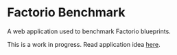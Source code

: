 # Factorio Benchmark

A web application used to benchmark Factorio blueprints.

This is a work in progress. Read application idea [here](/Requirements/ApplicationIdea.md).
